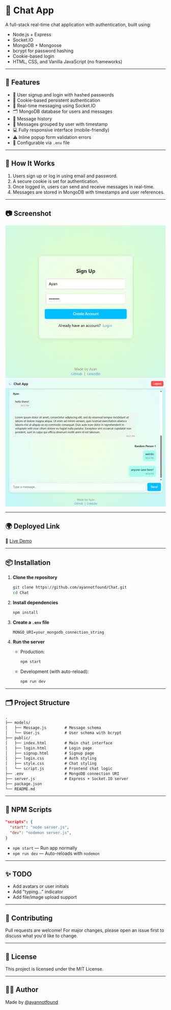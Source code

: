 # 💬 Chat App

A full-stack real-time chat application with authentication, built using:

- Node.js + Express
- Socket.IO
- MongoDB + Mongoose
- bcrypt for password hashing
- Cookie-based login
- HTML, CSS, and Vanilla JavaScript (no frameworks)

---

## 🚀 Features

- 🔐 User signup and login with hashed passwords
- 🍪 Cookie-based persistent authentication
- 💬 Real-time messaging using Socket.IO
- 🗂 MongoDB database for users and messages
- 📜 Message history
- 🧑 Messages grouped by user with timestamp
- 💻 Fully responsive interface (mobile-friendly)
- ⚠️ Inline popup form validation errors
- 🔧 Configurable via `.env` file

---

## 📱 How It Works

1. Users sign up or log in using email and password.
2. A secure cookie is set for authentication.
3. Once logged in, users can send and receive messages in real-time.
4. Messages are stored in MongoDB with timestamps and user references.

---

## 📷 Screenshot

![Chat UI Preview](./screenshots/preview.png)
![Chat UI Preview](./screenshots/preview2.png)

---

## 🌍 Deployed Link

🔗 [Live Demo](https://chat-4wys.onrender.com)

---

## 📦 Installation

1. **Clone the repository**
   ```bash
   git clone https://github.com/ayannotfound/Chat.git
   cd Chat
   ```

2. **Install dependencies**
   ```bash
   npm install
   ```

3. **Create a `.env` file**
   ```env
   MONGO_URI=your_mongodb_connection_string
   ```

4. **Run the server**
   - Production:
     ```bash
     npm start
     ```
   - Development (with auto-reload):
     ```bash
     npm run dev
     ```

---

## 🗂 Project Structure

```
.
├── models/
│   ├── Message.js        # Message schema
│   └── User.js           # User schema with bcrypt
├── public/
│   ├── index.html        # Main chat interface
│   ├── login.html        # Login page
│   ├── signup.html       # Signup page
│   ├── login.css         # Auth styling
│   ├── style.css         # Chat styling
│   └── script.js         # Frontend chat logic
├── .env                  # MongoDB connection URI
├── server.js             # Express + Socket.IO server
├── package.json
└── README.md
```

---

## 🔧 NPM Scripts

```json
"scripts": {
  "start": "node server.js",
  "dev": "nodemon server.js",
}
```

- `npm start` — Run app normally  
- `npm run dev` — Auto-reloads with `nodemon`

---

## ✨ TODO

- Add avatars or user initials
- Add "typing..." indicator
- Add file/image upload support

---

## 🤝 Contributing

Pull requests are welcome! For major changes, please open an issue first to discuss what you'd like to change.

---

## 📄 License

This project is licensed under the MIT License.

---

## 🧑‍💻 Author

Made by [@ayannotfound](https://github.com/ayannotfound)